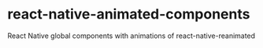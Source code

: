 # react-native-animated-components
React Native global components with animations of react-native-reanimated
